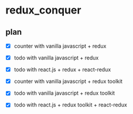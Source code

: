 # redux_conquer

## plan
-   [x] counter with vanilla javascript + redux
-   [x] todo with vanilla javascript + redux
-   [x] todo with react.js + redux + react-redux
  
-   [x] counter with vanilla javascript + redux toolkit
-   [x] todo with vanilla javascript + redux toolkit
-   [x] todo with react.js + redux toolkit + react-redux


